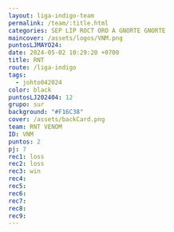 ```yaml
---
layout: liga-indigo-team
permalink: /team/:title.html
categories: SEP LIP ROCT ORO A GNORTE GNORTE
maincover: /assets/logos/VNM.png
puntosLJMAYO24: 
date: 2024-05-02 10:29:20 +0700
title: RNT
route: /liga-indigo
tags:
  - johto042024
color: black
puntosLJ202404: 12
grupo: sur
background: "#F16C38"
cover: /assets/backCard.png
team: RNT VENOM
ID: VNM
puntos: 2
pj: 7
rec1: loss
rec2: loss
rec3: win
rec4: 
rec5: 
rec6: 
rec7: 
rec8: 
rec9:
---
```

